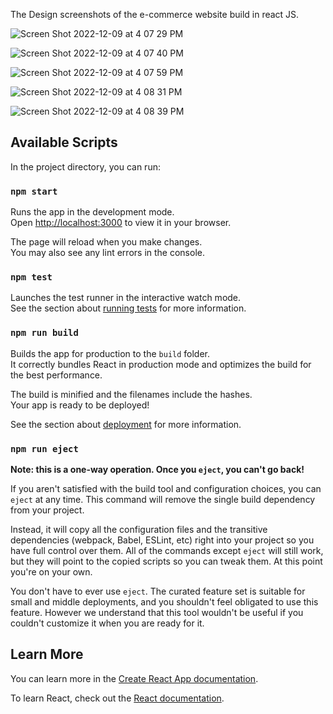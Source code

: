 The Design screenshots of the e-commerce website build in react JS.

![Screen Shot 2022-12-09 at 4 07 29 PM](https://user-images.githubusercontent.com/92290370/206690639-04713780-1cca-4032-95aa-6244dbd7e843.png)

![Screen Shot 2022-12-09 at 4 07 40 PM](https://user-images.githubusercontent.com/92290370/206690672-134c8afd-ba04-4f0b-ac11-e0adade1c885.png)

![Screen Shot 2022-12-09 at 4 07 59 PM](https://user-images.githubusercontent.com/92290370/206690675-c96b2139-9bc3-4271-94e2-ca1deaf267aa.png)

![Screen Shot 2022-12-09 at 4 08 31 PM](https://user-images.githubusercontent.com/92290370/206690680-8261b579-f98d-4289-84f2-2ba126771c0d.png)

![Screen Shot 2022-12-09 at 4 08 39 PM](https://user-images.githubusercontent.com/92290370/206690682-43fbcabc-512c-45ac-a54b-92a7fb8341bc.png)

## Available Scripts

In the project directory, you can run:

### `npm start`

Runs the app in the development mode.\
Open [http://localhost:3000](http://localhost:3000) to view it in your browser.

The page will reload when you make changes.\
You may also see any lint errors in the console.

### `npm test`

Launches the test runner in the interactive watch mode.\
See the section about [running tests](https://facebook.github.io/create-react-app/docs/running-tests) for more information.

### `npm run build`

Builds the app for production to the `build` folder.\
It correctly bundles React in production mode and optimizes the build for the best performance.

The build is minified and the filenames include the hashes.\
Your app is ready to be deployed!

See the section about [deployment](https://facebook.github.io/create-react-app/docs/deployment) for more information.

### `npm run eject`

**Note: this is a one-way operation. Once you `eject`, you can't go back!**

If you aren't satisfied with the build tool and configuration choices, you can `eject` at any time. This command will remove the single build dependency from your project.

Instead, it will copy all the configuration files and the transitive dependencies (webpack, Babel, ESLint, etc) right into your project so you have full control over them. All of the commands except `eject` will still work, but they will point to the copied scripts so you can tweak them. At this point you're on your own.

You don't have to ever use `eject`. The curated feature set is suitable for small and middle deployments, and you shouldn't feel obligated to use this feature. However we understand that this tool wouldn't be useful if you couldn't customize it when you are ready for it.

## Learn More

You can learn more in the [Create React App documentation](https://facebook.github.io/create-react-app/docs/getting-started).

To learn React, check out the [React documentation](https://reactjs.org/).
